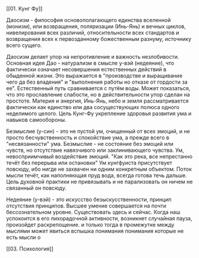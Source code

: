 [[01. Кунг Фу]] 

Даосизм - философия основополагающего единства вселенной (монизм), или возвращения, поляризации (Инь-Янь) и вечных циклов, нивелирования всех различий, относительности всех стандартов и возвращения всех к первозданному божественным разнуму, источнику всего сущего.

Даосизм делает упор на непротивление и важность незлобивости. Основная идея Дао - натурализм в смысле у-вэй (недеяние), что фактически означает несовершения естественных действий в обыденной жизни. Это выражается в "производстве и выращивание чего да без владения" и  "выполнения работы но отказе от гордости за ее".
Естественный путь сравнивается с путём воды. Может показаться, что это прославление слабости, но в действительности упор сделан на простоте. Материя и энергия, Инь-Янь, небо и земля рассматривается фактически как единство или два сосуществующих полюса одного неделимого целого.
Цель Кунг-Фу укрепление здоровья развития ума и навыков самообороны. 

Безмыслие (у-син) -  это не пустой ум, очищенный от всех эмоций, и не просто бесчувственность и спокойствие ума, а прежде всего в "несвязанности" ума. Безмыслие - не состояние без эмоций или чувств, но отсутствие навязчивого или заклинивающего чувства.  Ум, невосприимчивый воздействие эмоций.
"Как это река, все непрестанно течёт без перерыва или остановки"
Ум кунгфуиста присутствует повсюду, ибо нигде не захвачен ни одним конкретным объектом. Поток мысли течёт, как наполняющая пруд вода, всегда готова течь дальше.
Цель духовной практики не привязывать и не парализовать он ничем не связанный он повсюду.

Недеяние (у-вэй) - это искусство безыскусственности, принцип отсутствия принципов. Высшее умение совершается на почти бессознательном уровне.
Существовать здесь и сейчас. Когда наш успокоится в его лихорадочной активности,  возникнет случайная пауза, произойдет раскрепощение.
и только тогда в промежутке между мыслями может явиться вспышка понимания понимания которые не есть мысли о

[[03. Психология]] 